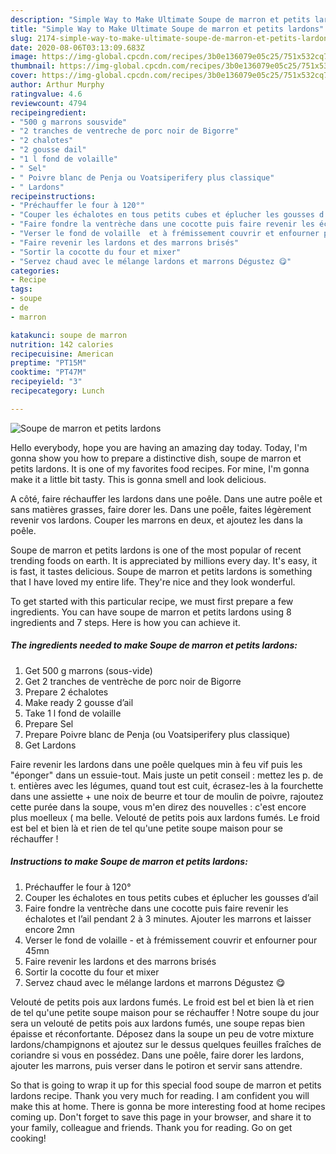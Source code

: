```yaml
---
description: "Simple Way to Make Ultimate Soupe de marron et petits lardons"
title: "Simple Way to Make Ultimate Soupe de marron et petits lardons"
slug: 2174-simple-way-to-make-ultimate-soupe-de-marron-et-petits-lardons
date: 2020-08-06T03:13:09.683Z
image: https://img-global.cpcdn.com/recipes/3b0e136079e05c25/751x532cq70/soupe-de-marron-et-petits-lardons-photo-principale-de-la-recette.jpg
thumbnail: https://img-global.cpcdn.com/recipes/3b0e136079e05c25/751x532cq70/soupe-de-marron-et-petits-lardons-photo-principale-de-la-recette.jpg
cover: https://img-global.cpcdn.com/recipes/3b0e136079e05c25/751x532cq70/soupe-de-marron-et-petits-lardons-photo-principale-de-la-recette.jpg
author: Arthur Murphy
ratingvalue: 4.6
reviewcount: 4794
recipeingredient:
- "500 g marrons sousvide"
- "2 tranches de ventreche de porc noir de Bigorre"
- "2 chalotes"
- "2 gousse dail"
- "1 l fond de volaille"
- " Sel"
- " Poivre blanc de Penja ou Voatsiperifery plus classique"
- " Lardons"
recipeinstructions:
- "Préchauffer le four à 120°"
- "Couper les échalotes en tous petits cubes et éplucher les gousses d’ail"
- "Faire fondre la ventrèche dans une cocotte puis faire revenir les échalotes et l’ail pendant 2 à 3 minutes. Ajouter les marrons et laisser encore 2mn"
- "Verser le fond de volaille  et à frémissement couvrir et enfourner pour 45mn"
- "Faire revenir les lardons et des marrons brisés"
- "Sortir la cocotte du four et mixer"
- "Servez chaud avec le mélange lardons et marrons Dégustez 😋"
categories:
- Recipe
tags:
- soupe
- de
- marron

katakunci: soupe de marron 
nutrition: 142 calories
recipecuisine: American
preptime: "PT15M"
cooktime: "PT47M"
recipeyield: "3"
recipecategory: Lunch

---
```



![Soupe de marron et petits lardons](https://img-global.cpcdn.com/recipes/3b0e136079e05c25/751x532cq70/soupe-de-marron-et-petits-lardons-photo-principale-de-la-recette.jpg)

Hello everybody, hope you are having an amazing day today. Today, I'm gonna show you how to prepare a distinctive dish, soupe de marron et petits lardons. It is one of my favorites food recipes. For mine, I'm gonna make it a little bit tasty. This is gonna smell and look delicious.

A côté, faire réchauffer les lardons dans une poêle. Dans une autre poêle et sans matières grasses, faire dorer les. Dans une poêle, faites légèrement revenir vos lardons. Couper les marrons en deux, et ajoutez les dans la poêle.

Soupe de marron et petits lardons is one of the most popular of recent trending foods on earth. It is appreciated by millions every day. It's easy, it is fast, it tastes delicious. Soupe de marron et petits lardons is something that I have loved my entire life. They're nice and they look wonderful.


To get started with this particular recipe, we must first prepare a few ingredients. You can have soupe de marron et petits lardons using 8 ingredients and 7 steps. Here is how you can achieve it.

<!--inarticleads1-->

##### The ingredients needed to make Soupe de marron et petits lardons:

1. Get 500 g marrons (sous-vide)
1. Get 2 tranches de ventrèche de porc noir de Bigorre
1. Prepare 2 échalotes
1. Make ready 2 gousse d’ail
1. Take 1 l fond de volaille
1. Prepare  Sel
1. Prepare  Poivre blanc de Penja (ou Voatsiperifery plus classique)
1. Get  Lardons


Faire revenir les lardons dans une poêle quelques min à feu vif puis les &#34;éponger&#34; dans un essuie-tout. Mais juste un petit conseil : mettez les p. de t. entières avec les légumes, quand tout est cuit, écrasez-les à la fourchette dans une assiette + une noix de beurre et tour de moulin de poivre, rajoutez cette purée dans la soupe, vous m&#39;en direz des nouvelles : c&#39;est encore plus moelleux ( ma belle. Velouté de petits pois aux lardons fumés. Le froid est bel et bien là et rien de tel qu&#39;une petite soupe maison pour se réchauffer ! 

<!--inarticleads2-->

##### Instructions to make Soupe de marron et petits lardons:

1. Préchauffer le four à 120°
1. Couper les échalotes en tous petits cubes et éplucher les gousses d’ail
1. Faire fondre la ventrèche dans une cocotte puis faire revenir les échalotes et l’ail pendant 2 à 3 minutes. Ajouter les marrons et laisser encore 2mn
1. Verser le fond de volaille  - et à frémissement couvrir et enfourner pour 45mn
1. Faire revenir les lardons et des marrons brisés
1. Sortir la cocotte du four et mixer
1. Servez chaud avec le mélange lardons et marrons Dégustez 😋


Velouté de petits pois aux lardons fumés. Le froid est bel et bien là et rien de tel qu&#39;une petite soupe maison pour se réchauffer ! Notre soupe du jour sera un velouté de petits pois aux lardons fumés, une soupe repas bien épaisse et réconfortante. Déposez dans la soupe un peu de votre mixture lardons/champignons et ajoutez sur le dessus quelques feuilles fraîches de coriandre si vous en possédez. Dans une poêle, faire dorer les lardons, ajouter les marrons, puis verser dans le potiron et servir sans attendre. 

So that is going to wrap it up for this special food soupe de marron et petits lardons recipe. Thank you very much for reading. I am confident you will make this at home. There is gonna be more interesting food at home recipes coming up. Don't forget to save this page in your browser, and share it to your family, colleague and friends. Thank you for reading. Go on get cooking!
